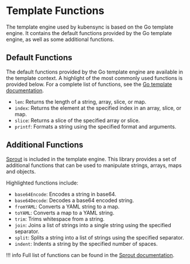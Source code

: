 # Template Functions

The template engine used by kubensync is based on the Go template engine. It contains the default functions provided by the Go template engine, as well as some additional functions.

## Default Functions

The default functions provided by the Go template engine are available in the template context. A highlight of the most commonly used functions is provided below. For a complete list of functions, see the [Go template documentation](https://golang.org/pkg/text/template/).

- `len`: Returns the length of a string, array, slice, or map.
- `index`: Returns the element at the specified index in an array, slice, or map.
- `slice`: Returns a slice of the specified array or slice.
- `printf`: Formats a string using the specified format and arguments.

## Additional Functions

[Sprout](https://github.com/go-sprout/sprout) is included in the template engine. This library provides a set of additional functions that can be used to manipulate strings, arrays, maps and objects.

Highlighted functions include:

- `base64Encode`: Encodes a string in base64.
- `base64Decode`: Decodes a base64 encoded string.
- `fromYAML`: Converts a YAML string to a map.
- `toYAML`: Converts a map to a YAML string.
- `trim`: Trims whitespace from a string.
- `join`: Joins a list of strings into a single string using the specified separator.
- `split`: Splits a string into a list of strings using the specified separator.
- `indent`: Indents a string by the specified number of spaces.

!!! info
    Full list of functions can be found in the [Sprout documentation](https://docs.atom.codes/sprout/registries/list-of-all-registries).
